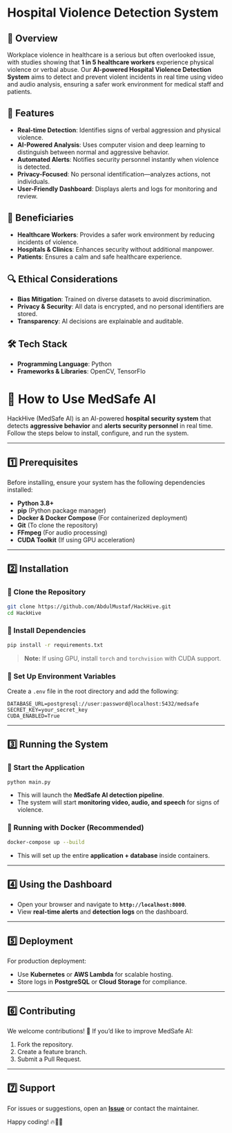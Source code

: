 # Hospital Violence Detection System
## 📌 Overview
Workplace violence in healthcare is a serious but often overlooked issue, with studies showing that **1 in 5 healthcare workers** experience physical violence or verbal abuse. Our **AI-powered Hospital Violence Detection System** aims to detect and prevent violent incidents in real time using video and audio analysis, ensuring a safer work environment for medical staff and patients.
## 🎯 Features
- **Real-time Detection**: Identifies signs of verbal aggression and physical violence.
- **AI-Powered Analysis**: Uses computer vision and deep learning to distinguish between normal and aggressive behavior.
- **Automated Alerts**: Notifies security personnel instantly when violence is detected.
- **Privacy-Focused**: No personal identification—analyzes actions, not individuals.
- **User-Friendly Dashboard**: Displays alerts and logs for monitoring and review.
## 🏥 Beneficiaries
- **Healthcare Workers**: Provides a safer work environment by reducing incidents of violence.
- **Hospitals & Clinics**: Enhances security without additional manpower.
- **Patients**: Ensures a calm and safe healthcare experience.
## 🔍 Ethical Considerations
- **Bias Mitigation**: Trained on diverse datasets to avoid discrimination.
- **Privacy & Security**: All data is encrypted, and no personal identifiers are stored.
- **Transparency**: AI decisions are explainable and auditable.
## 🛠️ Tech Stack
- **Programming Language**: Python
- **Frameworks & Libraries**: OpenCV, TensorFlo

# 🚀 How to Use MedSafe AI

HackHive (MedSafe AI) is an AI-powered **hospital security system** that detects **aggressive behavior** and **alerts security personnel** in real time. Follow the steps below to install, configure, and run the system.

---

## 1️⃣ Prerequisites
Before installing, ensure your system has the following dependencies installed:

- **Python 3.8+**
- **pip** (Python package manager)
- **Docker & Docker Compose** (For containerized deployment)
- **Git** (To clone the repository)
- **FFmpeg** (For audio processing)
- **CUDA Toolkit** (If using GPU acceleration)

---

## 2️⃣ Installation
### 🔹 Clone the Repository
```sh
git clone https://github.com/AbdulMustaf/HackHive.git
cd HackHive
```

### 🔹 Install Dependencies
```sh
pip install -r requirements.txt
```

> **Note:** If using GPU, install `torch` and `torchvision` with CUDA support.

### 🔹 Set Up Environment Variables
Create a `.env` file in the root directory and add the following:

```env
DATABASE_URL=postgresql://user:password@localhost:5432/medsafe
SECRET_KEY=your_secret_key
CUDA_ENABLED=True
```

---

## 3️⃣ Running the System
### 🔹 Start the Application
```sh
python main.py
```
- This will launch the **MedSafe AI detection pipeline**.
- The system will start **monitoring video, audio, and speech** for signs of violence.

### 🔹 Running with Docker (Recommended)
```sh
docker-compose up --build
```
- This will set up the entire **application + database** inside containers.

---

## 4️⃣ Using the Dashboard
- Open your browser and navigate to **`http://localhost:8000`**.
- View **real-time alerts** and **detection logs** on the dashboard.

---

## 5️⃣ Deployment
For production deployment:
- Use **Kubernetes** or **AWS Lambda** for scalable hosting.
- Store logs in **PostgreSQL** or **Cloud Storage** for compliance.

---

## 6️⃣ Contributing
We welcome contributions! 🚀 If you’d like to improve MedSafe AI:
1. Fork the repository.
2. Create a feature branch.
3. Submit a Pull Request.

---

## 7️⃣ Support
For issues or suggestions, open an **[Issue](https://github.com/AbdulMustaf/HackHive/issues)** or contact the maintainer.

Happy coding! 🔥👨‍💻
